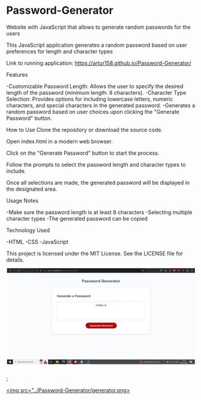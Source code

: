 # Password-Generator
Website with JavaScript that allows to generate random passwords for the users

This JavaScript application generates a random password based on user preferences for length and character types

Link to running application: 
https://artur158.github.io/Password-Generator/

Features

-Customizable Password Length: Allows the user to specify the desired length of the password (minimum length: 8 characters).
-Character Type Selection: Provides options for including lowercase letters, numeric characters, and special characters in the generated password.
-Generates a random password based on user choices upon clicking the "Generate Password" button.

How to Use
Clone the repository or download the source code.

Open index.html in a modern web browser.

Click on the "Generate Password" button to start the process.

Follow the prompts to select the password length and character types to include.

Once all selections are made, the generated password will be displayed in the designated area.

Usage Notes

-Make sure the password length is at least 8 characters
-Selecting multiple character types 
-The generated password can be copied

Technology Used

-HTML
-CSS
-JavaScript


This project is licensed under the MIT License. See the LICENSE file for details.



![ScreenShot](https://github.com/Artur158/Password-Generator/blob/main/generator.png);

<a href="(https://github.com/Artur158/Password-Generator/blob/main/generator.png)"><img src="../Password-Generator/generator.png></img></a>